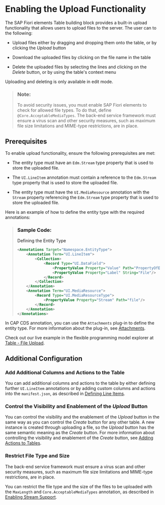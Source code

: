 <!-- loiod59dbec411f04a64bd6d6dda898fdc84 -->

# Enabling the Upload Functionality

The SAP Fiori elements Table building block provides a built-in upload functionality that allows users to upload files to the server. The user can to the following:

-   Upload files either by dragging and dropping them onto the table, or by clicking the *Upload* button

-   Download the uploaded files by clicking on the file name in the table

-   Delete the uploaded files by selecting the lines and clicking on the *Delete* button, or by using the table's context menu


Uploading and deleting is only available in edit mode.

> ### Note:  
> To avoid security issues, you must enable SAP Fiori elements to check for allowed file types. To do that, define `@Core.AcceptableMediaTypes`. The back-end service framework must ensure a virus scan and other security measures, such as maximum file size limitations and MIME-type restrictions, are in place.



<a name="loiod59dbec411f04a64bd6d6dda898fdc84__section_uty_tp2_2cc"/>

## Prerequisites

To enable upload functionality, ensure the following prerequisites are met:

-   The entity type must have an `Edm.Stream` type property that is used to store the uploaded file.

-   The `UI.LineItem` annotation must contain a reference to the `Edm.Stream` type property that is used to store the uploaded file.

-   The entity type must have the `UI.MediaResource` annotation with the `Stream` property referencing the `Edm.Stream` type property that is used to store the uploaded file.


Here is an example of how to define the entity type with the required annotations:

> ### Sample Code:  
> Defining the Entity Type
> 
> ```xml
> <Annotations Target="Namespace.EntityType">
>     <Annotation Term="UI.LineItem">
>         <Collection>
>             <Record Type="UI.DataField">
>                 <PropertyValue Property="Value" Path="PropertyOfEdmStreamType"/>
>                 <PropertyValue Property="Label" String="File"/>
>             </Record>
>         </Collection>
>     </Annotation>
>     <Annotation Term="UI.MediaResource">
>         <Record Type="UI.MediaResourceType">
>             <PropertyValue Property="Stream" Path="file"/>
>         </Record>
>     </Annotation>
> </Annotations>
> ```

In CAP CDS annotation, you can use the `Attachments` plug-in to define the entity type. For more information about the plug-in, see [Attachments](https://cap.cloud.sap/docs/plugins/#attachments).

Check out our live example in the flexible programming model explorer at [Table - File Upload](https://sapui5untested.int.sap.eu2.hana.ondemand.com/test-resources/sap/fe/core/fpmExplorer/index.html#/buildingBlocks/table/tableUpload).



<a name="loiod59dbec411f04a64bd6d6dda898fdc84__section_zny_452_2cc"/>

## Additional Configuration



### Add Additional Columns and Actions to the Table

You can add additional columns and actions to the table by either defining further `UI.LineItem` annotations or by adding custom columns and actions into the `manifest.json`, as described in [Defining Line Items](defining-line-items-f0e1e17.md).



### Control the Visibility and Enablement of the *Upload* Button

You can control the visibility and the enablement of the *Upload* button in the same way as you can control the *Create* button for any other table. A new instance is created through uploading a file, so the *Upload* button has the same semantic meaning as the *Create* button. For more information about controlling the visibility and enablement of the *Create* button, see [Adding Actions to Tables](adding-actions-to-tables-b623e0b.md).



### Restrict File Type and Size

The back-end service framework must ensure a virus scan and other security measures, such as maximum file size limitations and MIME-type restrictions, are in place.

You can restrict the file type and the size of the files to be uploaded with the `MaxLength` and `Core.AcceptableMediaTypes` annotation, as described in [Enabling Stream Support](enabling-stream-support-b236d32.md).


